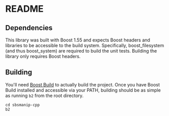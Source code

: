 README
======

Dependencies
------------

This library was built with Boost 1.55 and expects Boost headers and libraries to be accessible to the build system. Specifically, boost_filesystem (and thus boost_system) are required to build the unit tests. Building the library only requires Boost headers.

Building
--------

You'll need [Boost Build](https://github.com/boostorg/build) to actually build the project. Once you have Boost Build installed and accessible via your PATH, building should be as simple as running `b2` from the root directory.

    cd sbsmanip-cpp
    b2
